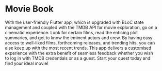 # Movie Book
With the user-friendly Flutter app, which is upgraded with BLoC state management and coupled with the TMDB API for movie exploration, go on a cinematic experience. Look for certain films, read the enticing plot summaries, and get to know the eminent actors and crew. By having easy access to well-liked films, forthcoming releases, and trending hits, you can also keep up with the most recent trends. This app delivers a customised experience with the extra benefit of seamless feedback whether you wish to log in with TMDB credentials or as a guest. Start your quest today and find your ideal movie!
